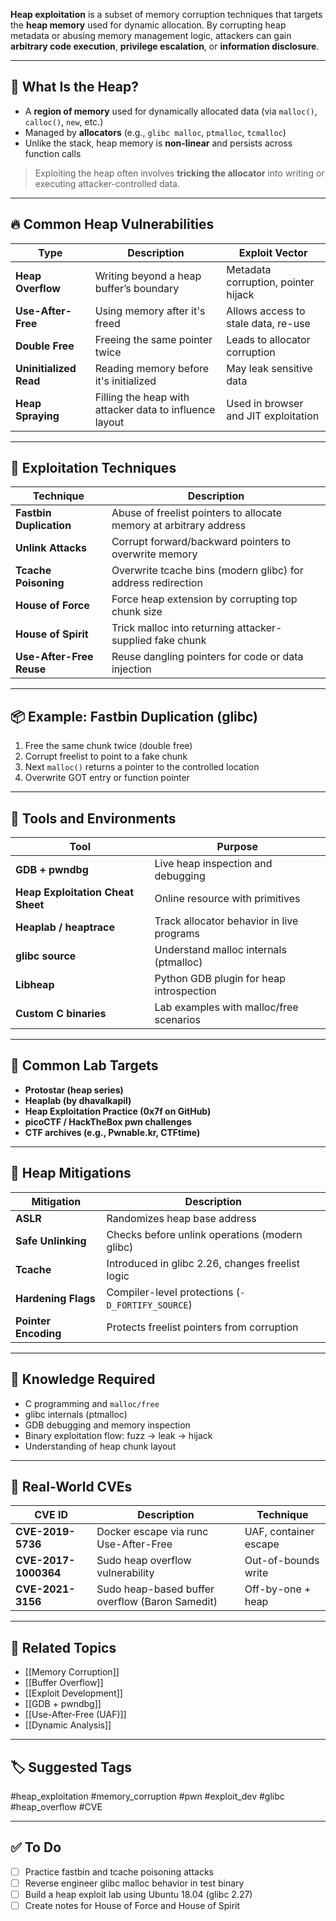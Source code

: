 **Heap exploitation** is a subset of memory corruption techniques that targets the **heap memory** used for dynamic allocation. By corrupting heap metadata or abusing memory management logic, attackers can gain **arbitrary code execution**, **privilege escalation**, or **information disclosure**.

---

## 🧠 What Is the Heap?

- A **region of memory** used for dynamically allocated data (via `malloc()`, `calloc()`, `new`, etc.)
- Managed by **allocators** (e.g., `glibc malloc`, `ptmalloc`, `tcmalloc`)
- Unlike the stack, heap memory is **non-linear** and persists across function calls

> Exploiting the heap often involves **tricking the allocator** into writing or executing attacker-controlled data.

---

## 🔥 Common Heap Vulnerabilities

| Type                | Description                                                     | Exploit Vector                          |
|---------------------|------------------------------------------------------------------|------------------------------------------|
| **Heap Overflow**     | Writing beyond a heap buffer’s boundary                        | Metadata corruption, pointer hijack      |
| **Use-After-Free**    | Using memory after it's freed                                  | Allows access to stale data, re-use      |
| **Double Free**       | Freeing the same pointer twice                                 | Leads to allocator corruption            |
| **Uninitialized Read**| Reading memory before it's initialized                         | May leak sensitive data                  |
| **Heap Spraying**     | Filling the heap with attacker data to influence layout        | Used in browser and JIT exploitation     |

---

## 🧰 Exploitation Techniques

| Technique                 | Description                                                |
|---------------------------|------------------------------------------------------------|
| **Fastbin Duplication**    | Abuse of freelist pointers to allocate memory at arbitrary address |
| **Unlink Attacks**         | Corrupt forward/backward pointers to overwrite memory     |
| **Tcache Poisoning**       | Overwrite tcache bins (modern glibc) for address redirection |
| **House of Force**         | Force heap extension by corrupting top chunk size         |
| **House of Spirit**        | Trick malloc into returning attacker-supplied fake chunk  |
| **Use-After-Free Reuse**   | Reuse dangling pointers for code or data injection        |

---

## 📦 Example: Fastbin Duplication (glibc)

1. Free the same chunk twice (double free)
2. Corrupt freelist to point to a fake chunk
3. Next `malloc()` returns a pointer to the controlled location
4. Overwrite GOT entry or function pointer

---

## 🔧 Tools and Environments

| Tool             | Purpose                                          |
|------------------|--------------------------------------------------|
| **GDB + pwndbg** | Live heap inspection and debugging               |
| **Heap Exploitation Cheat Sheet** | Online resource with primitives |
| **Heaplab / heaptrace** | Track allocator behavior in live programs |
| **glibc source** | Understand malloc internals (ptmalloc)           |
| **Libheap**      | Python GDB plugin for heap introspection         |
| **Custom C binaries** | Lab examples with malloc/free scenarios     |

---

## 🧱 Common Lab Targets

- **Protostar (heap series)**
- **Heaplab (by dhavalkapil)**
- **Heap Exploitation Practice (0x7f on GitHub)**
- **picoCTF / HackTheBox pwn challenges**
- **CTF archives (e.g., Pwnable.kr, CTFtime)**

---

## 🔐 Heap Mitigations

| Mitigation       | Description                                     |
|------------------|-------------------------------------------------|
| **ASLR**         | Randomizes heap base address                    |
| **Safe Unlinking**| Checks before unlink operations (modern glibc) |
| **Tcache**       | Introduced in glibc 2.26, changes freelist logic|
| **Hardening Flags**| Compiler-level protections (`-D_FORTIFY_SOURCE`) |
| **Pointer Encoding** | Protects freelist pointers from corruption  |

---

## 🧠 Knowledge Required

- C programming and `malloc/free`
- glibc internals (ptmalloc)
- GDB debugging and memory inspection
- Binary exploitation flow: fuzz → leak → hijack
- Understanding of heap chunk layout

---

## 📘 Real-World CVEs

| CVE ID           | Description                                    | Technique            |
|------------------|------------------------------------------------|----------------------|
| **CVE-2019-5736**| Docker escape via runc Use-After-Free         | UAF, container escape|
| **CVE-2017-1000364**| Sudo heap overflow vulnerability            | Out-of-bounds write  |
| **CVE-2021-3156**| Sudo heap-based buffer overflow (Baron Samedit)| Off-by-one + heap     |

---

## 🔗 Related Topics

- [[Memory Corruption]]
- [[Buffer Overflow]]
- [[Exploit Development]]
- [[GDB + pwndbg]]
- [[Use-After-Free (UAF)]]
- [[Dynamic Analysis]]

---

## 🏷 Suggested Tags

#heap_exploitation #memory_corruption #pwn #exploit_dev #glibc #heap_overflow #CVE

---

## ✅ To Do

- [ ] Practice fastbin and tcache poisoning attacks
- [ ] Reverse engineer glibc malloc behavior in test binary
- [ ] Build a heap exploit lab using Ubuntu 18.04 (glibc 2.27)
- [ ] Create notes for House of Force and House of Spirit
